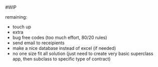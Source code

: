 #WIP

remaining:
* touch up
* extra
* bug free codes (too much effort, 80/20 rules)
* send email to receipients
* make a nice database instead of excel (if needed)
* no one size fit all solution (just need to create very basic superclass app, then subclass to specific type of contract)
